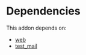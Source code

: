 # Dependencies

This addon depends on:

- [web](../../../../../oca-ocb-core/odoo-bringout-oca-ocb-web)
- [test_mail](../../../../odoo-bringout-oca-ocb-test_mail)
